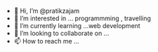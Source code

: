 - 👋 Hi, I’m @pratikzajam
- 👀 I’m interested in ... programmming , travelling
- 🌱 I’m currently learning ...web development
- 💞️ I’m looking to collaborate on ...
- 📫 How to reach me ...

<!---
pratikzajam/pratikzajam is a ✨ special ✨ repository because its `README.md` (this file) appears on your GitHub profile.
You can click the Preview link to take a look at your changes.
--->
